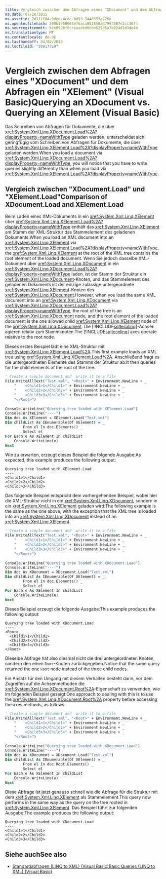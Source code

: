 ```yaml
---
title: Vergleich zwischen dem Abfragen eines "XDocument" und dem Abfragen ein "XElement" (Visual Basic)
ms.date: 07/20/2015
ms.assetid: 2d111f84-0ded-4cde-8d93-5440557a726d
ms.openlocfilehash: 500b1e58663ef6aca052850ad7994687e2cc36f4
ms.sourcegitcommit: bce0586f0cccaae6d6cbd625d5a7b824d1d3de4b
ms.translationtype: MT
ms.contentlocale: de-DE
ms.lasthandoff: 04/02/2019
ms.locfileid: "58817720"
---
```

# <a name="querying-an-xdocument-vs-querying-an-xelement-visual-basic"></a><span data-ttu-id="f30c4-102">Vergleich zwischen dem Abfragen eines "XDocument" und dem Abfragen ein "XElement" (Visual Basic)</span><span class="sxs-lookup"><span data-stu-id="f30c4-102">Querying an XDocument vs. Querying an XElement (Visual Basic)</span></span>
<span data-ttu-id="f30c4-103">Das Schreiben von Abfragen für Dokumente, die über <xref:System.Xml.Linq.XDocument.Load%2A?displayProperty=nameWithType> geladen werden, unterscheidet sich geringfügig vom Schreiben von Abfragen für Dokumente, die über <xref:System.Xml.Linq.XElement.Load%2A?displayProperty=nameWithType> geladen werden.</span><span class="sxs-lookup"><span data-stu-id="f30c4-103">When you load a document via <xref:System.Xml.Linq.XDocument.Load%2A?displayProperty=nameWithType>, you will notice that you have to write queries slightly differently than when you load via <xref:System.Xml.Linq.XElement.Load%2A?displayProperty=nameWithType>.</span></span>  
  
## <a name="comparison-of-xdocumentload-and-xelementload"></a><span data-ttu-id="f30c4-104">Vergleich zwischen "XDocument.Load" und "XElement.Load"</span><span class="sxs-lookup"><span data-stu-id="f30c4-104">Comparison of XDocument.Load and XElement.Load</span></span>  
 <span data-ttu-id="f30c4-105">Beim Laden eines XML-Dokuments in ein <xref:System.Xml.Linq.XElement> über <xref:System.Xml.Linq.XElement.Load%2A?displayProperty=nameWithType> enthält das <xref:System.Xml.Linq.XElement> am Stamm der XML-Struktur das Stammelement des geladenen Dokuments.</span><span class="sxs-lookup"><span data-stu-id="f30c4-105">When you load an XML document into an <xref:System.Xml.Linq.XElement> via <xref:System.Xml.Linq.XElement.Load%2A?displayProperty=nameWithType>, the <xref:System.Xml.Linq.XElement> at the root of the XML tree contains the root element of the loaded document.</span></span> <span data-ttu-id="f30c4-106">Wenn Sie jedoch dasselbe XML-Dokument über <xref:System.Xml.Linq.XDocument> in ein <xref:System.Xml.Linq.XDocument.Load%2A?displayProperty=nameWithType> laden, ist der Stamm der Struktur ein <xref:System.Xml.Linq.XDocument>-Knoten, und das Stammelement des geladenen Dokuments ist der einzige zulässige untergeordnete <xref:System.Xml.Linq.XElement>-Knoten des <xref:System.Xml.Linq.XDocument>.</span><span class="sxs-lookup"><span data-stu-id="f30c4-106">However, when you load the same XML document into an <xref:System.Xml.Linq.XDocument> via <xref:System.Xml.Linq.XDocument.Load%2A?displayProperty=nameWithType>, the root of the tree is an <xref:System.Xml.Linq.XDocument> node, and the root element of the loaded document is the one allowed child <xref:System.Xml.Linq.XElement> node of the <xref:System.Xml.Linq.XDocument>.</span></span> <span data-ttu-id="f30c4-107">Die [!INCLUDE[sqltecxlinq](~/includes/sqltecxlinq-md.md)]-Achsen agieren relativ zum Stammknoten.</span><span class="sxs-lookup"><span data-stu-id="f30c4-107">The [!INCLUDE[sqltecxlinq](~/includes/sqltecxlinq-md.md)] axes operate relative to the root node.</span></span>  
  
 <span data-ttu-id="f30c4-108">Dieses erstes Beispiel lädt eine XML-Struktur mit <xref:System.Xml.Linq.XElement.Load%2A>.</span><span class="sxs-lookup"><span data-stu-id="f30c4-108">This first example loads an XML tree using <xref:System.Xml.Linq.XElement.Load%2A>.</span></span> <span data-ttu-id="f30c4-109">Anschließend fragt es die untergeordneten Elemente des Stamms der Struktur ab:</span><span class="sxs-lookup"><span data-stu-id="f30c4-109">It then queries for the child elements of the root of the tree.</span></span>  
  
```vb  
' Create a simple document and  write it to a file  
File.WriteAllText("Test.xml", "<Root>" + Environment.NewLine + _  
    "    <Child1>1</Child1>" + Environment.NewLine + _  
    "    <Child2>2</Child2>" + Environment.NewLine + _  
    "    <Child3>3</Child3>" + Environment.NewLine + _  
    "</Root>")  
  
Console.WriteLine("Querying tree loaded with XElement.Load")  
Console.WriteLine("----")  
Dim doc As XElement = XElement.Load("Test.xml")  
Dim childList As IEnumerable(Of XElement) = _  
        From el In doc.Elements() _  
        Select el  
For Each e As XElement In childList  
    Console.WriteLine(e)  
Next  
```  
  
 <span data-ttu-id="f30c4-110">Wie zu erwarten, erzeugt dieses Beispiel die folgende Ausgabe:</span><span class="sxs-lookup"><span data-stu-id="f30c4-110">As expected, this example produces the following output:</span></span>  
  
```  
Querying tree loaded with XElement.Load  
----  
<Child1>1</Child1>  
<Child2>2</Child2>  
<Child3>3</Child3>  
```  
  
 <span data-ttu-id="f30c4-111">Das folgende Beispiel entspricht dem vorhergehenden Beispiel, wobei hier die XML-Struktur nicht in ein <xref:System.Xml.Linq.XDocument>, sondern in ein <xref:System.Xml.Linq.XElement> geladen wird:</span><span class="sxs-lookup"><span data-stu-id="f30c4-111">The following example is the same as the one above, with the exception that the XML tree is loaded into an <xref:System.Xml.Linq.XDocument> instead of an <xref:System.Xml.Linq.XElement>.</span></span>  
  
```vb  
' Create a simple document and  write it to a file  
File.WriteAllText("Test.xml", "<Root>" + Environment.NewLine + _  
    "    <Child1>1</Child1>" + Environment.NewLine + _  
    "    <Child2>2</Child2>" + Environment.NewLine + _  
    "    <Child3>3</Child3>" + Environment.NewLine + _  
    "</Root>")  
  
Console.WriteLine("Querying tree loaded with XDocument.Load")  
Console.WriteLine("----")  
Dim doc As XDocument = XDocument.Load("Test.xml")  
Dim childList As IEnumerable(Of XElement) = _  
        From el In doc.Elements() _  
        Select el  
For Each e As XElement In childList  
    Console.WriteLine(e)  
Next  
```  
  
 <span data-ttu-id="f30c4-112">Dieses Beispiel erzeugt die folgende Ausgabe:</span><span class="sxs-lookup"><span data-stu-id="f30c4-112">This example produces the following output:</span></span>  
  
```  
Querying tree loaded with XDocument.Load  
----  
<Root>  
  <Child1>1</Child1>  
  <Child2>2</Child2>  
  <Child3>3</Child3>  
</Root>  
```  
  
 <span data-ttu-id="f30c4-113">Dieselbe Abfrage hat also diesmal nicht die drei untergeordneten Knoten, sondern den einen `Root`-Knoten zurückgegeben.</span><span class="sxs-lookup"><span data-stu-id="f30c4-113">Notice that the same query returned the one `Root` node instead of the three child nodes.</span></span>  
  
 <span data-ttu-id="f30c4-114">Ein Ansatz für den Umgang mit diesem Verhalten besteht darin, vor dem Zugreifen auf die Achsenmethoden die <xref:System.Xml.Linq.XDocument.Root%2A>-Eigenschaft zu verwenden, wie im folgenden Beispiel gezeigt:</span><span class="sxs-lookup"><span data-stu-id="f30c4-114">One approach to dealing with this is to use the <xref:System.Xml.Linq.XDocument.Root%2A> property before accessing the axes methods, as follows:</span></span>  
  
```vb  
' Create a simple document and  write it to a file  
File.WriteAllText("Test.xml", "<Root>" + Environment.NewLine + _  
    "    <Child1>1</Child1>" + Environment.NewLine + _  
    "    <Child2>2</Child2>" + Environment.NewLine + _  
    "    <Child3>3</Child3>" + Environment.NewLine + _  
    "</Root>")  
  
Console.WriteLine("Querying tree loaded with XDocument.Load")  
Console.WriteLine("----")  
Dim doc As XDocument = XDocument.Load("Test.xml")  
Dim childList As IEnumerable(Of XElement) = _  
        From el In doc.Root.Elements() _  
        Select el  
For Each e As XElement In childList  
    Console.WriteLine(e)  
Next  
```  
  
 <span data-ttu-id="f30c4-115">Diese Abfrage ist jetzt genauso schnell wie die Abfrage für die Struktur mit dem <xref:System.Xml.Linq.XElement> als Stammelement.</span><span class="sxs-lookup"><span data-stu-id="f30c4-115">This query now performs in the same way as the query on the tree rooted in <xref:System.Xml.Linq.XElement>.</span></span> <span data-ttu-id="f30c4-116">Das Beispiel führt zur folgenden Ausgabe:</span><span class="sxs-lookup"><span data-stu-id="f30c4-116">The example produces the following output:</span></span>  
  
```  
Querying tree loaded with XDocument.Load  
----  
<Child1>1</Child1>  
<Child2>2</Child2>  
<Child3>3</Child3>  
```  
  
## <a name="see-also"></a><span data-ttu-id="f30c4-117">Siehe auch</span><span class="sxs-lookup"><span data-stu-id="f30c4-117">See also</span></span>

- [<span data-ttu-id="f30c4-118">Standardabfragen (LINQ to XML) (Visual Basic)</span><span class="sxs-lookup"><span data-stu-id="f30c4-118">Basic Queries (LINQ to XML) (Visual Basic)</span></span>](../../../../visual-basic/programming-guide/concepts/linq/basic-queries-linq-to-xml.md)
